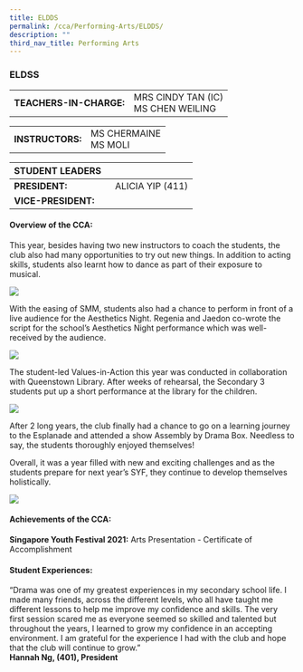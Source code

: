 ```yaml
---
title: ELDDS
permalink: /cca/Performing-Arts/ELDDS/
description: ""
third_nav_title: Performing Arts
---
```

### ELDSS

|  	|  	|
|---	|---	|
| **TEACHERS-IN-CHARGE:** 	| MRS CINDY TAN (IC) <br> MS CHEN WEILING 	|

|  	|  	|
|---	|---	|
| **INSTRUCTORS:** 	| MS CHERMAINE<br>MS MOLI 	|

| STUDENT LEADERS 	|  	|
|---	|---	|
| **PRESIDENT:** 	|   ALICIA YIP  (411)	|
| **VICE-PRESIDENT:** 	|  	| 


#### Overview of the CCA:

This year, besides having two new instructors to coach the students, the club also had many opportunities to try out new things. In addition to acting skills, students also learnt how to dance as part of their exposure to musical.<br>

<img src="https://drive.google.com/uc?export=view&id=1oTDbtEnnYvK2n_yeCiVg4mBS7igDd6zQ">

With the easing of SMM, students also had a chance to perform in front of a live audience for the Aesthetics Night. Regenia and Jaedon co-wrote the script for the school’s Aesthetics Night performance which was well-received by the audience.<br>

<img src="https://drive.google.com/uc?export=view&id=1Tmzt2ABrZeb15o6pN0VFTNwftidOM1Ef">


The student-led Values-in-Action this year was conducted in collaboration with Queenstown Library. After weeks of rehearsal, the Secondary 3 students put up a short performance at the library for the children.

<img src="https://drive.google.com/uc?export=view&id=13gn-1g6NLb_wzU3FTEPeir6QEKKrZxcQ">


After 2 long years, the club finally had a chance to go on a learning journey to the Esplanade and attended a show Assembly by Drama Box. Needless to say, the students thoroughly enjoyed themselves!

Overall, it was a year filled with new and exciting challenges and as the students prepare for next year’s SYF, they continue to develop themselves holistically.

<img src="https://drive.google.com/uc?export=view&id=1dcwHuBGYvSw29rasxzZ8a8W0mlcN-xKO">

  

#### Achievements of the CCA:

**Singapore Youth Festival 2021:** Arts Presentation - Certificate of Accomplishment

  

#### Student Experiences:

“Drama was one of my greatest experiences in my secondary school life. I made many friends, across the different levels, who all have taught me different lessons to help me improve my confidence and skills. The very first session scared me as everyone seemed so skilled and talented but throughout the years, I learned to grow my confidence in an accepting environment. I am grateful for the experience I had with the club and hope that the club will continue to grow.”
<br> **Hannah Ng, (401), President**
